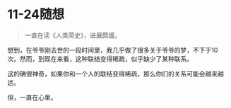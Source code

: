 # 11-24随想

> 一直在读《人类简史》，进展颇缓。

想到，在爷爷刚去世的一段时间里，我几乎做了很多关于爷爷的梦，不下于10次。然而，到现在来看，这种联结变得稀疏，似乎缺少了某种联系。

这的确很神奇，如果你和一个人的联结变得稀疏，那么你们的关系可能会越来越远。

但，一直在心里。


